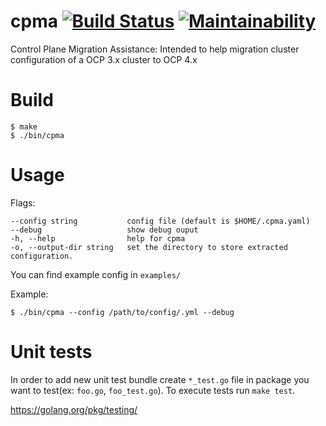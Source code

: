 # cpma [![Build Status](https://travis-ci.com/fusor/cpma.svg?branch=master)](https://travis-ci.com/fusor/cpma) [![Maintainability](https://api.codeclimate.com/v1/badges/aac7d46fd7899042ce52/maintainability)](https://codeclimate.com/github/fusor/cpma/maintainability)
Control Plane Migration Assistance:  Intended to help migration cluster configuration of a OCP 3.x cluster to OCP 4.x


# Build

```console
$ make
$ ./bin/cpma
```

# Usage

Flags:
```
--config string           config file (default is $HOME/.cpma.yaml)
--debug                   show debug ouput
-h, --help                help for cpma
-o, --output-dir string   set the directory to store extracted configuration.
```

You can find example config in `examples/` 

Example:

```console
$ ./bin/cpma --config /path/to/config/.yml --debug
```

# Unit tests

In order to add new unit test bundle create `*_test.go` file in package you want to test(ex: `foo.go`, `foo_test.go`).
To execute tests run `make test`.

https://golang.org/pkg/testing/
